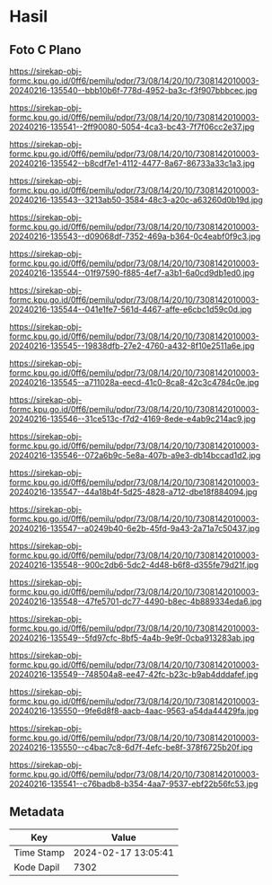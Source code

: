 # Hasil

## Foto C Plano

https://sirekap-obj-formc.kpu.go.id/0ff6/pemilu/pdpr/73/08/14/20/10/7308142010003-20240216-135540--bbb10b6f-778d-4952-ba3c-f3f907bbbcec.jpg

https://sirekap-obj-formc.kpu.go.id/0ff6/pemilu/pdpr/73/08/14/20/10/7308142010003-20240216-135541--2ff90080-5054-4ca3-bc43-7f7f06cc2e37.jpg

https://sirekap-obj-formc.kpu.go.id/0ff6/pemilu/pdpr/73/08/14/20/10/7308142010003-20240216-135542--b8cdf7e1-4112-4477-8a67-86733a33c1a3.jpg

https://sirekap-obj-formc.kpu.go.id/0ff6/pemilu/pdpr/73/08/14/20/10/7308142010003-20240216-135543--3213ab50-3584-48c3-a20c-a63260d0b19d.jpg

https://sirekap-obj-formc.kpu.go.id/0ff6/pemilu/pdpr/73/08/14/20/10/7308142010003-20240216-135543--d09068df-7352-469a-b364-0c4eabf0f9c3.jpg

https://sirekap-obj-formc.kpu.go.id/0ff6/pemilu/pdpr/73/08/14/20/10/7308142010003-20240216-135544--01f97590-f885-4ef7-a3b1-6a0cd9db1ed0.jpg

https://sirekap-obj-formc.kpu.go.id/0ff6/pemilu/pdpr/73/08/14/20/10/7308142010003-20240216-135544--041e1fe7-561d-4467-affe-e6cbc1d59c0d.jpg

https://sirekap-obj-formc.kpu.go.id/0ff6/pemilu/pdpr/73/08/14/20/10/7308142010003-20240216-135545--19838dfb-27e2-4760-a432-8f10e2511a6e.jpg

https://sirekap-obj-formc.kpu.go.id/0ff6/pemilu/pdpr/73/08/14/20/10/7308142010003-20240216-135545--a711028a-eecd-41c0-8ca8-42c3c4784c0e.jpg

https://sirekap-obj-formc.kpu.go.id/0ff6/pemilu/pdpr/73/08/14/20/10/7308142010003-20240216-135546--31ce513c-f7d2-4169-8ede-e4ab9c214ac9.jpg

https://sirekap-obj-formc.kpu.go.id/0ff6/pemilu/pdpr/73/08/14/20/10/7308142010003-20240216-135546--072a6b9c-5e8a-407b-a9e3-db14bccad1d2.jpg

https://sirekap-obj-formc.kpu.go.id/0ff6/pemilu/pdpr/73/08/14/20/10/7308142010003-20240216-135547--44a18b4f-5d25-4828-a712-dbe18f884094.jpg

https://sirekap-obj-formc.kpu.go.id/0ff6/pemilu/pdpr/73/08/14/20/10/7308142010003-20240216-135547--a0249b40-6e2b-45fd-9a43-2a71a7c50437.jpg

https://sirekap-obj-formc.kpu.go.id/0ff6/pemilu/pdpr/73/08/14/20/10/7308142010003-20240216-135548--900c2db6-5dc2-4d48-b6f8-d355fe79d21f.jpg

https://sirekap-obj-formc.kpu.go.id/0ff6/pemilu/pdpr/73/08/14/20/10/7308142010003-20240216-135548--47fe5701-dc77-4490-b8ec-4b889334eda6.jpg

https://sirekap-obj-formc.kpu.go.id/0ff6/pemilu/pdpr/73/08/14/20/10/7308142010003-20240216-135549--5fd97cfc-8bf5-4a4b-9e9f-0cba913283ab.jpg

https://sirekap-obj-formc.kpu.go.id/0ff6/pemilu/pdpr/73/08/14/20/10/7308142010003-20240216-135549--748504a8-ee47-42fc-b23c-b9ab4dddafef.jpg

https://sirekap-obj-formc.kpu.go.id/0ff6/pemilu/pdpr/73/08/14/20/10/7308142010003-20240216-135550--9fe6d8f8-aacb-4aac-9563-a54da44429fa.jpg

https://sirekap-obj-formc.kpu.go.id/0ff6/pemilu/pdpr/73/08/14/20/10/7308142010003-20240216-135550--c4bac7c8-6d7f-4efc-be8f-378f6725b20f.jpg

https://sirekap-obj-formc.kpu.go.id/0ff6/pemilu/pdpr/73/08/14/20/10/7308142010003-20240216-135541--c76badb8-b354-4aa7-9537-ebf22b56fc53.jpg


## Metadata

| Key        | Value               |
| ---------- | ------------------- |
| Time Stamp | 2024-02-17 13:05:41 |
| Kode Dapil | 7302                |



